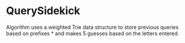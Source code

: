 # QuerySidekick
Algorithm uses a weighted Trie data structure to store previous queries based on prefixes *  and makes 5 guesses based on the letters entered.

